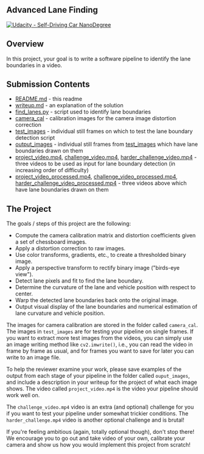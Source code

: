 ## Advanced Lane Finding
[![Udacity - Self-Driving Car NanoDegree](https://s3.amazonaws.com/udacity-sdc/github/shield-carnd.svg)](http://www.udacity.com/drive)

Overview
---
In this project, your goal is to write a software pipeline to identify the lane boundaries in a video.

Submission Contents
---
* [README.md](README.md) - this readme
* [writeup.md](writeup.md) - an explanation of the solution
* [find_lanes.py](find_lanes.py) - script used to identify lane boundaries
* [camera_cal](camera_cal) - calibration images for the camera image distortion correction
* [test_images](test_images) - individual still frames on which to test the lane boundary detection script
* [output_images](output_images) - individual still frames from [test_images](test_images) which have lane boundaries drawn on them
* [project_video.mp4](project_video.mp4), [challenge_video.mp4](challenge_video.mp4), [harder_challenge_video.mp4](harder_challenge_video.mp4) - three videos to be used as input for lane boundary detection (in increasing order of difficulty)
* [project_video_processed.mp4](project_video_processed.mp4), [challenge_video_processed.mp4](challenge_video_processed.mp4), [harder_challenge_video_processed.mp4](harder_challenge_video_processed.mp4) - three videos above which have lane boundaries drawn on them

The Project
---

The goals / steps of this project are the following:

* Compute the camera calibration matrix and distortion coefficients given a set of chessboard images.
* Apply a distortion correction to raw images.
* Use color transforms, gradients, etc., to create a thresholded binary image.
* Apply a perspective transform to rectify binary image ("birds-eye view").
* Detect lane pixels and fit to find the lane boundary.
* Determine the curvature of the lane and vehicle position with respect to center.
* Warp the detected lane boundaries back onto the original image.
* Output visual display of the lane boundaries and numerical estimation of lane curvature and vehicle position.

The images for camera calibration are stored in the folder called `camera_cal`.  The images in `test_images` are for testing your pipeline on single frames.  If you want to extract more test images from the videos, you can simply use an image writing method like `cv2.imwrite()`, i.e., you can read the video in frame by frame as usual, and for frames you want to save for later you can write to an image file.

To help the reviewer examine your work, please save examples of the output from each stage of your pipeline in the folder called `ouput_images`, and include a description in your writeup for the project of what each image shows.    The video called `project_video.mp4` is the video your pipeline should work well on.

The `challenge_video.mp4` video is an extra (and optional) challenge for you if you want to test your pipeline under somewhat trickier conditions.  The `harder_challenge.mp4` video is another optional challenge and is brutal!

If you're feeling ambitious (again, totally optional though), don't stop there!  We encourage you to go out and take video of your own, calibrate your camera and show us how you would implement this project from scratch!

